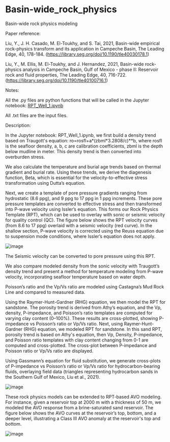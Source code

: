 # Basin-wide_rock_physics

Basin-wide rock physics modeling

Paper reference:

Liu, Y., J. H. Casado, M. El-Toukhy, and S. Tai, 2021, Basin-wide empirical rock-physics transform and its application in Campeche Basin, The Leading Edge, 40, 178-184.
(https://library.seg.org/doi/10.1190/tle40030178.1)

Liu, Y., M. Ellis, M. El-Toukhy, and J. Hernandez, 2021, Basin-wide rock-physics analysis in Campeche Basin, Gulf of Mexico - phase II: Reservoir rock and fluid properties, The Leading Edge, 40, 716-722.
(https://library.seg.org/doi/10.1190/tle40100716.1)

Notes:

All the .py files are python functions that will be called in the Jupyter notebook: [RPT_Well_1.ipynb](/RPT_Well_1.ipynb)

All .txt files are the input files.  

Description:

In the Jupyter notebook: RPT_Well_1.ipynb, we first build a density trend based on Traugott's equation: ro=rosfl+a*(zbml*3.2808/c)**b, where rosfl is the seafloor density, a, b, c are calibration coefficients, zbml is the depth below mudline in meter. This density trend is then converted into overburden stress. 

We also calculate the temperature and burial age trends based on thermal gradient and burial rate. Using these trends, we derive the diagenesis function, Beta, which is essential for the velocity-to-effective stress transformation using Dutta’s equation.

Next, we create a template of pore pressure gradients ranging from hydrostatic (8.6 ppg), and 9 ppg to 17 ppg in 1 ppg increments. These pore pressure templates are converted to effective stress and then transformed into P-wave velocity using Issler’s equation. This forms our Rock Physics Template (RPT), which can be used to overlay with sonic or seismic velocity for quality control (QC). The figure below shows the RPT velocity curves (from 8.6 to 17 ppg) overlaid with a seismic velocity (red curve). In the shallow section, P-wave velocity is corrected using the Reuss equation due to suspension mode conditions, where Issler’s equation does not apply.

![image](https://github.com/user-attachments/assets/cceaa0d2-067f-4cbf-b794-f8854f05b24d)

The Seismic velocity can be converted to pore pressure using this RPT.

We also compare modeled density from the sonic velocity with Traugott’s density trend and present a method for temperature modeling from P-wave velocity, incorporating seafloor temperature based on water depth.

Poisson’s ratio and the Vp/Vs ratio are modeled using Castagna’s Mud Rock Line and compared to measured data.

Using the Raymer-Hunt-Gardner (RHG) equation, we then model the RPT for sandstone. The porosity trend is derived from Athy’s equation, and the Vp, density, P-impedance, and Poisson’s ratio templates are computed for varying clay content (0–100%). These results are cross-plotted, showing P-impedance vs Poisson’s ratio or Vp/Vs ratio.
Next, using Raymer-Hunt-Gardner (RHG) equation, we modeled RPT for sandstone. In this sand RPT, porosity trend is based on Athy's equation, then Vp, Density, P-impedance, and Poisson ratio templates with clay content changing from 0-1 are computed and cross-plotted. The cross-plot between P-impedance and Poisson ratio or Vp/Vs ratio are displayed.

Using Gassmann’s equation for fluid substitution, we generate cross-plots of P-impedance vs Poisson’s ratio or Vp/Vs ratio for hydrocarbon-bearing fluids, overlaying field data (triangles representing hydrocarbon sands in the Southern Gulf of Mexico, Liu et al., 2021).

![image](https://github.com/yjliu212/Basin-wide_rock_physics/assets/29761191/830edeff-45c8-4884-8f82-0956bf82c42a)

These rock physics models can be extended to RPT-based AVO modeling. For instance, given a reservoir top at 2000 m with a thickness of 50 m, we modeled the AVO response from a brine-saturated sand reservoir. The figure below shows the AVO curves at the reservoir’s top, bottom, and a deeper level, illustrating a Class III AVO anomaly at the reservoir's top and bottom.

![image](https://github.com/user-attachments/assets/b0c4c93c-baac-4596-9d0f-b0e6b049ecca)

